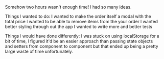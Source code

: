 Somehow two hours wasn't enough time! I had so many ideas.

Things I wanted to do:
I wanted to make the order itself a modal with the total price
I wanted to be able to remove items from the your order
I wanted better styling through out the app
I wanted to write more and better tests

Things I would have done differently:
I was stuck on using localStorage for a bit of time, I figured it'd be an easier approach than passing state objects and setters from component to component but that ended up being a pretty large waste of time unfortunately.
